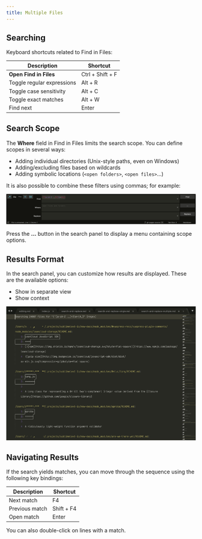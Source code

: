 ```yaml
---
title: Multiple Files
---
```


## Searching

Keyboard shortcuts related to Find in Files:

|        Description         |   Shortcut       |
| -------------------------- | ---------------- |
| **Open Find in Files**     | Ctrl + Shift + F |
| Toggle regular expressions | Alt + R          |
| Toggle case sensitivity    | Alt + C          |
| Toggle exact matches       | Alt + W          |
| Find next                  | Enter            |


## Search Scope

The **Where** field in Find in Files
limits the search scope.
You can define scopes in several ways:

- Adding individual directories (Unix-style paths, even on Windows)
- Adding/excluding files based on wildcards
- Adding symbolic locations (`<open folders>`, `<open files>`...)

It is also possible to combine these filters using commas; for example:

![Search Patterns](../images/2_3-search-filters.png)

Press the **...** button in the search panel
to display a menu containing scope options.


## Results Format

In the search panel, you can customize
how results are displayed.
These are the available options:

- Show in separate view
- Show context

![Search Results](../images/2_3-search-results-pattern.png)


## Navigating Results

If the search yields matches,
you can move through the sequence
using the following key bindings:

|  Description   |  Shortcut  |
| -------------- | ---------- |
| Next match     | F4         |
| Previous match | Shift + F4 |
| Open match     | Enter      |

You can also double-click
on lines with a match.
